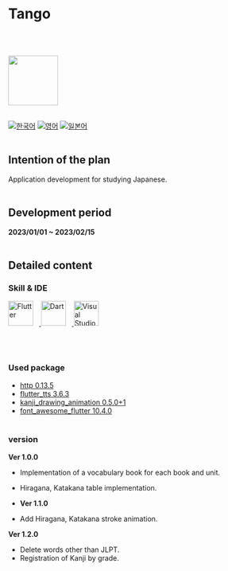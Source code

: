 # Tango
<br><br>

<img src="https://i.ibb.co/CPZbp2y/upscale-tango-removebg.png" width="100" height="100">
<br><br>


[![한국어](https://img.shields.io/badge/Language-Korean-blueviolet?style=for-the-badge)](README.md)&nbsp;[![영어](https://img.shields.io/badge/Language-English-blueviolet?style=for-the-badge)](README.en-US.md)&nbsp;[![일본어](https://img.shields.io/badge/Language-Japanese-blueviolet?style=for-the-badge)](README.ja-JP.md)
<br><br>


## Intention of the plan
Application development for studying Japanese.
<br><br>

## Development period
**2023/01/01 ~ 2023/02/15**
<br><br>

## Detailed content
### Skill & IDE
<a href="https://flutter.dev" target="_blank" rel="noreferrer">
<img src="https://www.vectorlogo.zone/logos/flutterio/flutterio-icon.svg"alt="Flutter" title="Flutter" width="50"/></a>&nbsp;&nbsp;&nbsp;<a href="https://dart.dev" target="_blank" rel="noreferrer">
<img src="https://www.vectorlogo.zone/logos/dartlang/dartlang-icon.svg"alt="Dart" title="Dart" width="50"/></a>&nbsp;&nbsp;&nbsp;<a href="https://dart.dev" target="_blank" rel="noreferrer">
<img src="https://cdn.jsdelivr.net/gh/devicons/devicon/icons/vscode/vscode-original.svg"alt="Visual Studio Code" title="Visual Studio Code" width="50"/></a>

<br><br>


### Used package
- [http 0.13.5](https://pub.dev/packages/http)
- [flutter_tts 3.6.3](https://pub.dev/packages/flutter_tts)
- [kanji_drawing_animation 0.5.0+1](https://pub.dev/packages/kanji_drawing_animation)
- [font_awesome_flutter 10.4.0](https://pub.dev/packages/font_awesome_flutter)
<br><br>

### version
**Ver 1.0.0**
- Implementation of a vocabulary book for each book and unit.
- Hiragana, Katakana table implementation.

- **Ver 1.1.0**
- Add Hiragana, Katakana stroke animation.

**Ver 1.2.0**
- Delete words other than JLPT.
- Registration of Kanji by grade.
<br><br>